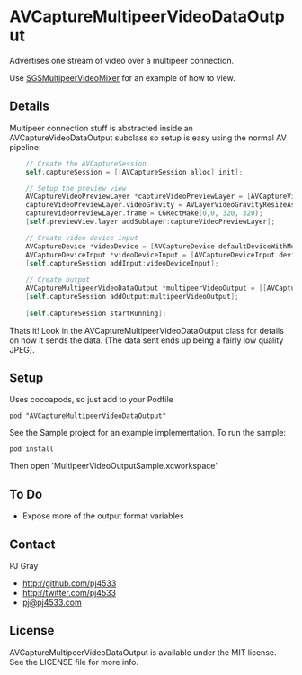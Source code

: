 AVCaptureMultipeerVideoDataOutput
=================

Advertises one stream of video over a multipeer connection.

Use [SGSMultipeerVideoMixer](https://github.com/pj4533/SGSMultipeerVideoMixer) for an example of how to view.

## Details

Multipeer connection stuff is abstracted inside an AVCaptureVideoDataOutput subclass so setup is easy using the normal AV pipeline:

```objective-c
	// Create the AVCaptureSession
    self.captureSession = [[AVCaptureSession alloc] init];

	// Setup the preview view
    AVCaptureVideoPreviewLayer *captureVideoPreviewLayer = [AVCaptureVideoPreviewLayer layerWithSession:self.captureSession];
    captureVideoPreviewLayer.videoGravity = AVLayerVideoGravityResizeAspectFill;
    captureVideoPreviewLayer.frame = CGRectMake(0,0, 320, 320);
    [self.previewView.layer addSublayer:captureVideoPreviewLayer];

    // Create video device input
    AVCaptureDevice *videoDevice = [AVCaptureDevice defaultDeviceWithMediaType:AVMediaTypeVideo];
    AVCaptureDeviceInput *videoDeviceInput = [AVCaptureDeviceInput deviceInputWithDevice:videoDevice error:nil];
    [self.captureSession addInput:videoDeviceInput];
    
    // Create output
    AVCaptureMultipeerVideoDataOutput *multipeerVideoOutput = [[AVCaptureMultipeerVideoDataOutput alloc] initWithDisplayName:[[UIDevice currentDevice] name]];
    [self.captureSession addOutput:multipeerVideoOutput];
    
    [self.captureSession startRunning];
```

Thats it!  Look in the AVCaptureMultipeerVideoDataOutput class for details on how it sends the data.  (The data sent ends up being a fairly low quality JPEG).

## Setup

Uses cocoapods, so just add to your Podfile

```pod "AVCaptureMultipeerVideoDataOutput"```

See the Sample project for an example implementation.  To run the sample:

```
pod install
```

Then open 'MultipeerVideoOutputSample.xcworkspace'

## To Do

* Expose more of the output format variables

## Contact

PJ Gray

- http://github.com/pj4533
- http://twitter.com/pj4533
- pj@pj4533.com

## License

AVCaptureMultipeerVideoDataOutput is available under the MIT license. See the LICENSE file for more info.
